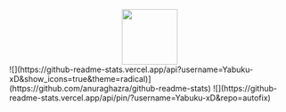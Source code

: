 <div id="header" align="center">
  <img src="https://media.giphy.com/media/M9gbBd9nbDrOTu1Mqx/giphy.gif" width="100"/>
</div>
![](https://github-readme-stats.vercel.app/api?username=Yabuku-xD&show_icons=true&theme=radical)](https://github.com/anuraghazra/github-readme-stats)
![](https://github-readme-stats.vercel.app/api/pin/?username=Yabuku-xD&repo=autofix)
